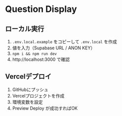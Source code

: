 # Question Display

## ローカル実行
1. `.env.local.example` をコピーして `.env.local` を作成
2. 値を入力（Supabase URL / ANON KEY）
3. `npm i && npm run dev`
4. http://localhost:3000 で確認

## Vercelデプロイ
1. GitHubにプッシュ
2. Vercelプロジェクトを作成
3. 環境変数を設定
4. Preview Deploy が成功すればOK
